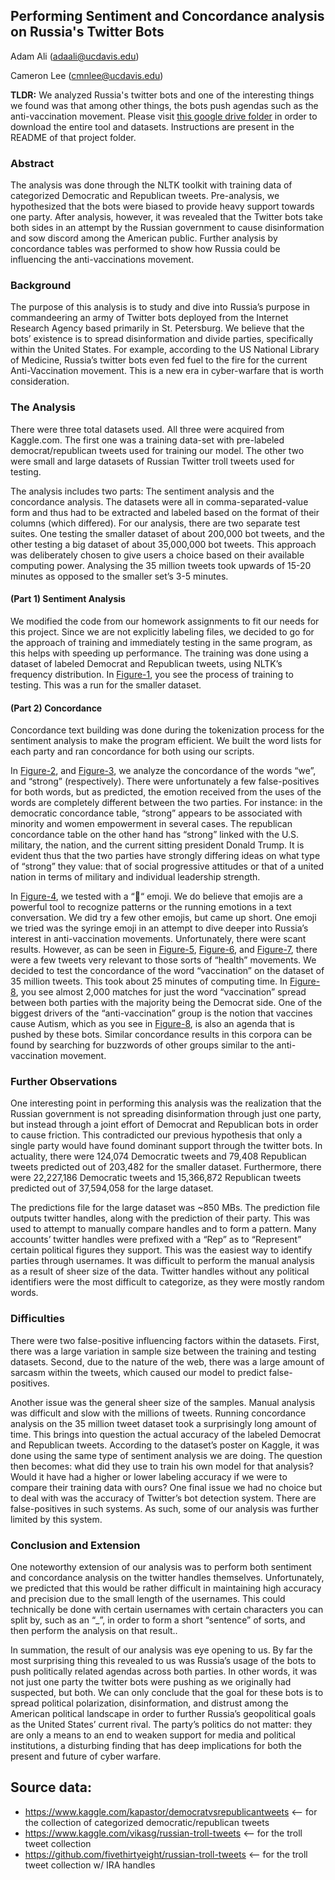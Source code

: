 ## Performing Sentiment and Concordance analysis on Russia's Twitter Bots

Adam Ali (adaali@ucdavis.edu)

Cameron Lee (cmnlee@ucdavis.edu)

**TLDR:** We analyzed Russia's twitter bots and one of the interesting things we found was that among other things, the bots push agendas such as the anti-vaccination movement. Please visit [this google drive folder](https://drive.google.com/drive/folders/1YdP61uRxt10GlX3WXLQ_1aiEglZ28Wve?usp=sharing) in order to download the entire tool and datasets. Instructions are present in the README of that project folder.

### Abstract

The analysis was done through the NLTK toolkit with training data of categorized Democratic and Republican tweets. Pre-analysis, we hypothesized that the bots were biased to provide heavy support towards one party. After analysis, however, it was revealed that the Twitter bots take both sides in an attempt by the Russian government to cause disinformation and sow discord among the American public. Further analysis by concordance tables was performed to show how Russia could be influencing the anti-vaccinations movement.

### Background

The purpose of this analysis is to study and dive into Russia’s purpose in commandeering an army of Twitter bots deployed from the Internet Research Agency based primarily in St. Petersburg. We believe that the bots’ existence is to spread disinformation and divide parties, specifically within the United States. For example, according to the US National Library of Medicine, Russia’s twitter bots even fed fuel to the fire for the current Anti-Vaccination movement. This is a new era in cyber-warfare that is worth consideration.

### The Analysis

There were three total datasets used. All three were acquired from Kaggle.com.  The first one was a training data-set with pre-labeled democrat/republican tweets used for training our model. The other two were small and large datasets of Russian Twitter troll tweets used for testing.

 The analysis includes two parts: The sentiment analysis and the concordance analysis. The datasets were all in comma-separated-value form and thus had to be extracted and labeled based on the format of their columns (which differed). For our analysis, there are two separate test suites. One testing the smaller dataset of about 200,000 bot tweets, and the other testing a big dataset of about 35,000,000 bot tweets. This approach was deliberately chosen to give users a choice based on their available computing power. Analysing the 35 million tweets took upwards of 15-20 minutes as opposed to the smaller set’s 3-5 minutes. 

#### (Part 1) Sentiment Analysis

We modified the code from our homework assignments to fit our needs for this project. Since we are not explicitly labeling files, we decided to go for the approach of training and immediately testing in the same program, as this helps with speeding up performance. The training was done using a dataset of labeled Democrat and Republican tweets, using NLTK’s frequency distribution. In [Figure-1](https://drive.google.com/file/d/1OCciZ6QiVI9VwvVHCOuL8ZsMdvXfR3Ff/view?usp=sharing), you see the process of training to testing. This was a run for the smaller dataset.

#### (Part 2) Concordance

Concordance text building was done during the tokenization process for the sentiment analysis to make the program efficient. We built the word lists for each party and ran concordance for both using our scripts.

In [Figure-2](https://drive.google.com/file/d/1V42sbS2Y1W5IZxr-vpdrlAbdu6RKfHxB/view?usp=sharing), and [Figure-3](https://drive.google.com/file/d/1IdlcZ9sGsDFXE8czkIS9vVAyWRm1uHOZ/view?usp=sharing), we analyze the concordance of the words “we”, and “strong” (respectively). There were unfortunately a few false-positives for both words, but as predicted, the emotion received from the uses of the words are completely different between the two parties. For instance: in the democratic concordance table, “strong” appears to be associated with minority and women empowerment in several cases. The republican concordance table on the other hand has “strong” linked with the U.S. military, the nation, and the current sitting president Donald Trump. It is evident thus that the two parties have strongly differing ideas on what type of “strong” they value: that of social progressive attitudes or that of a united nation in terms of military and individual leadership strength.

In [Figure-4](https://drive.google.com/file/d/1NO3fmdmFb96KNIBUP8Cq_2RztGnULkM5/view?usp=sharing), we tested with a “💩“ emoji. We do believe that emojis are a powerful tool to recognize patterns or the running emotions in a text conversation.  We did try a few other emojis, but came up short. One emoji we tried was the syringe emoji in an attempt to dive deeper into Russia’s interest in anti-vaccination movements. Unfortunately, there were scant results. However,  as can be seen
in [Figure-5](https://drive.google.com/file/d/17Rhf7x5r9fvrjPTKk95LkP45QNI-m00s/view?usp=sharing), [Figure-6](https://drive.google.com/file/d/15xUj4zKjm3h6ltzjrm79FfLsHVBA6bIh/view?usp=sharing), and [Figure-7](https://drive.google.com/file/d/11doodFEc4uvHMWIQdr6BbPlt07jFLTLW/view?usp=sharing), there were a few tweets very relevant to those sorts of “health” movements. We decided to test the concordance of the word “vaccination” on the dataset of 35 million tweets. This took about 25 minutes of computing time. In [Figure-8](https://drive.google.com/file/d/1--t3jZv8PVLkQcfKA8v8ImRMdRPpgkol/view?usp=sharing), you see almost 2,000 matches for just the word “vaccination” spread between both parties with the majority being the Democrat side. One of the biggest drivers of the “anti-vaccination” group is the notion that vaccines cause Autism, which as you see in [Figure-8](https://drive.google.com/file/d/1--t3jZv8PVLkQcfKA8v8ImRMdRPpgkol/view?usp=sharing), is also an agenda that is pushed by these bots. Similar concordance results in this corpora can be found by searching for buzzwords of other groups similar to the anti-vaccination movement.

### Further Observations

One interesting point in performing this analysis was the realization that the Russian government is not spreading disinformation through just one party, but instead through a joint effort of Democrat and Republican bots in order to cause friction. This contradicted our previous hypothesis that only a single party would have found dominant support through the twitter bots. In actuality, there were 124,074 Democratic tweets and 79,408 Republican tweets predicted out of 203,482 for the smaller dataset. Furthermore, there were 22,227,186 Democratic tweets and 15,366,872 Republican tweets predicted out of 37,594,058 for the large dataset. 

The predictions file for the large dataset was ~850 MBs. The prediction file outputs twitter handles, along with the prediction of their party. This was used to attempt to manually compare handles and to form a pattern. Many accounts’ twitter handles were prefixed with a “Rep” as to “Represent” certain political figures they support. This was the easiest way to identify parties through usernames. It was difficult to perform the manual analysis as a result of sheer size of the data. Twitter handles without any political identifiers were the most difficult to categorize, as they were mostly random words. 

### Difficulties

There were two false-positive influencing factors within the datasets. First, there was a large variation in sample size between the training and testing datasets. Second, due to the nature of the web, there was a large amount of sarcasm within the tweets, which caused our model to predict false-positives.

Another issue was the general sheer size of the samples. Manual analysis was difficult and slow with the millions of tweets. Running concordance analysis on the 35 million tweet dataset took a surprisingly long amount of time.  This brings into question the actual accuracy of the labeled Democrat and Republican tweets. According to the dataset’s poster on Kaggle, it was done using the same type of sentiment analysis we are doing. The question then becomes: what did they use to train his own model for that analysis? Would it have had a higher or lower labeling accuracy if we were to compare their training data with ours? 
One final issue we had no choice but to deal with was the accuracy of Twitter’s bot detection system. There are false-positives in such systems. As such, some of our analysis was further limited by this system.

### Conclusion and Extension

One noteworthy extension of our analysis was to perform both sentiment and concordance analysis on the twitter handles themselves.  Unfortunately, we predicted that this would be rather difficult in maintaining high accuracy and precision due to the small length of the usernames. This could technically be done with certain usernames with certain characters you can split by, such as an “_”, in order to form a short “sentence” of sorts, and then perform the analysis on that result..

In summation, the result of our analysis was eye opening to us. By far the most surprising thing this revealed to us was Russia’s usage of the bots to push politically related agendas across both parties. In other words, it was not just one party the twitter bots were pushing as we originally had suspected, but both. We can only conclude that the goal for these bots is to spread political polarization, disinformation, and distrust among the American political landscape in order to further Russia’s geopolitical goals as the United States’ current rival. The party’s politics do not matter: they are only a means to an end to weaken support for media and political institutions, a disturbing finding that has deep implications for both the present and future of cyber warfare.

## Source data:

- https://www.kaggle.com/kapastor/democratvsrepublicantweets <-- for the collection of categorized democratic/republican tweets
- https://www.kaggle.com/vikasg/russian-troll-tweets <-- for the troll tweet collection
- https://github.com/fivethirtyeight/russian-troll-tweets <-- for the troll tweet collection w/ IRA handles

